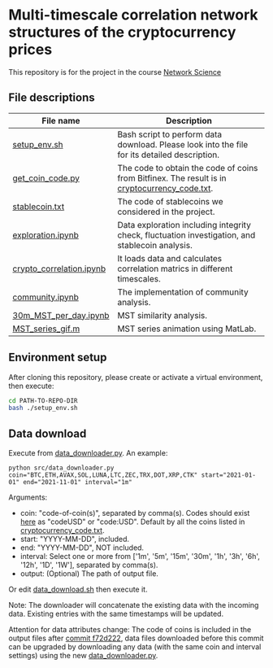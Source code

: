 # Multi-timescale correlation network structures of the cryptocurrency prices

This repository is for the project in the course [Network Science](https://www.ifi.uzh.ch/en/bdlt/Teaching/Network-Science.html)


## File descriptions
|File name|Description|
|---|---|
|[setup_env.sh](./setup_env.sh) | Bash script to perform data download. Please look into the file for its detailed description.|
|[get_coin_code.py](./get_coin_code.py) | The code to obtain the code of coins from Bitfinex. The result is in [cryptocurrency_code.txt](./cryptocurrency_code.txt).|
|[stablecoin.txt](./stablecoin.txt) | The code of stablecoins we considered in the project.|
|[exploration.ipynb](./src/exploration.ipynb) | Data exploration including integrity check, fluctuation investigation, and stablecoin analysis.|
|[crypto_correlation.ipynb](./src/crypto_correlation.ipynb) | It loads data and calculates correlation matrics in different timescales.|
|[community.ipynb](./src/community.ipynb) | The implementation of community analysis.|
|[30m_MST_per_day.ipynb](./src/30m_MST_per_day.ipynb) | MST similarity analysis.|
|[MST_series_gif.m](./src/MST_series_gif.m) | MST series animation using MatLab.|


## Environment setup
After cloning this repository, please create or activate a virtual environment, then execute:
```bash
cd PATH-TO-REPO-DIR
bash ./setup_env.sh
```

## Data download
Execute from [data_downloader.py](src/data_downloader.py). An example:
```python3
python src/data_downloader.py coin="BTC,ETH,AVAX,SOL,LUNA,LTC,ZEC,TRX,DOT,XRP,CTK" start="2021-01-01" end="2021-11-01" interval="1m"
```
Arguments:
- coin: "code-of-coin(s)", separated by comma(s). 
Codes should exist [here](https://api-pub.bitfinex.com/v2/conf/pub:list:pair:exchange) as "codeUSD" or "code:USD".
Default by all the coins listed in [cryptocurrency_code.txt](./cryptocurrency_code.txt).
- start: "YYYY-MM-DD", included.
- end: "YYYY-MM-DD", NOT included.
- interval: Select one or more from ['1m', '5m', '15m', '30m', '1h', '3h', '6h', '12h', '1D', '1W'], separated by comma(s).
- output: (Optional) The path of output file.

Or edit [data_download.sh](./data_download.sh) then execute it.

Note: The downloader will concatenate the existing data with the incoming data. Existing entries with the same timestamps will be updated.

Attention for data attributes change: The code of coins is included in the output files after [commit f72d222](https://github.com/codingFerryman/crypto_market_hierarchy_structure/tree/f72d2225edaabeeee33009772324624339e49b8b), data files downloaded before this commit can be upgraded by downloading any data (with the same coin and interval settings) using the new [data_downloader.py](src/data_downloader.py).



